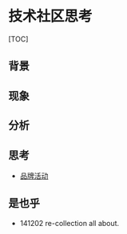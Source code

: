 # 技术社区思考
[TOC]

## 背景

## 现象

## 分析

## 思考

- [品牌活动](EventBrand)

## 是也乎

- 141202 re-collection all about.
